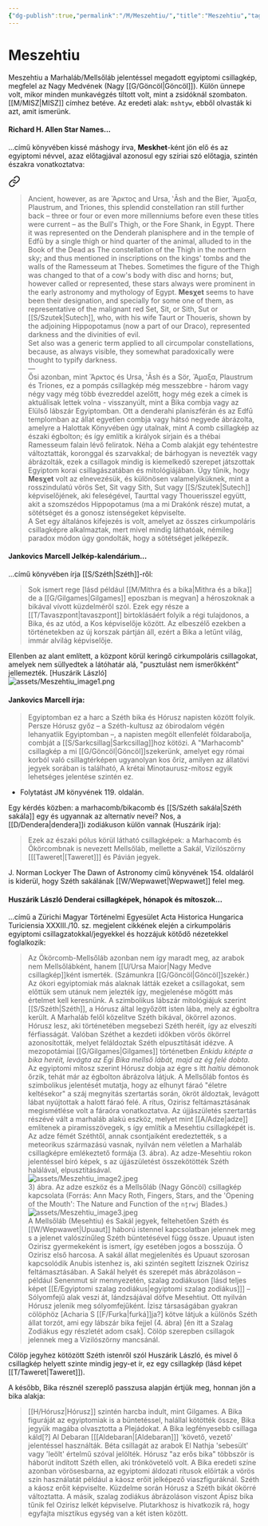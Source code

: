 ```yaml
---
{"dg-publish":true,"permalink":"/M/Meszehtiu/","title":"Meszehtiu","tags":["dg_uploaded","containstransclusions"],"created":"2023-11-09T05:37","updated":"2023-11-09T05:37"}
---
```



# Meszehtiu

Meszehtiu a Marhaláb/Mellsőláb jelentéssel megadott egyiptomi csillagkép, megfelel az Nagy Medvének (Nagy [[G/Göncöl\|Göncöl]]). Külön ünnepe volt, mikor minden munkavégzés tiltott volt, mint a zsidóknál szombaton.  
[[M/MISZ\|MISZ]] címhez betéve. Az eredeti alak: `mshtyw`, ebből olvasták ki azt, amit ismerünk.  

#### Richard H. Allen Star Names...

...című könyvében kissé máshogy írva, **Meskhet**-ként jön elő és az egyiptomi névvel, azaz előtagjával azonosul egy szíriai szó előtagja, szintén északra vonatkoztatva:  

<div class="transclusion internal-embed is-loaded"><a class="markdown-embed-link" href="/m/misz/#k9sqfa" aria-label="Open link"><svg xmlns="http://www.w3.org/2000/svg" width="24" height="24" viewBox="0 0 24 24" fill="none" stroke="currentColor" stroke-width="2" stroke-linecap="round" stroke-linejoin="round" class="svg-icon lucide-link"><path d="M10 13a5 5 0 0 0 7.54.54l3-3a5 5 0 0 0-7.07-7.07l-1.72 1.71"></path><path d="M14 11a5 5 0 0 0-7.54-.54l-3 3a5 5 0 0 0 7.07 7.07l1.71-1.71"></path></svg></a><div class="markdown-embed">



> Ancient, however, as are Ἄρκτος and Ursa, ʽĀsh and the Bier, Ἅμαξα, Plaustrum, and Triones, this splendid constellation ran still further back – three or four or even more millenniums before even these titles were current – as the Bull's Thigh, or the Fore Shank, in Egypt. There it was represented on the Denderah planisphere and in the temple of Edfū by a single thigh or hind quarter of the animal, alluded to in the Book of the Dead as The constellation of the Thigh in the northern sky; and thus mentioned in inscriptions on the kings' tombs and the walls of the Ramesseum at Thebes. Sometimes the figure of the Thigh was changed to that of a cow's body with disc and horns; but, however called or represented, these stars always were prominent in the early astronomy and mythology of Egypt. **Mesχet** seems to have been their designation, and specially for some one of them, as representative of the malignant red Set,​ Sit, or Sith, Sut or [[S/Szutek\|Sutech]], who, with his wife Taurt or Thoueris, shown by the adjoining Hippopotamus (now a part of our Draco), represented darkness and the divinities of evil.  
> Set also was a generic term applied to all circumpolar constellations, because, as always visible, they somewhat paradoxically were thought to typify darkness.  
> —  
> Ősi azonban, mint Ἄρκτος és Ursa, ʽĀsh és a Sör, Ἅμαξα, Plaustrum és Triones, ez a pompás csillagkép még messzebbre - három vagy négy vagy még több évezreddel azelőtt, hogy még ezek a címek is aktuálisak lettek volna - visszanyúlt, mint a Bika combja vagy az Elülső lábszár Egyiptomban. Ott a denderahi planiszférán és az Edfū templomban az állat egyetlen combja vagy hátsó negyede ábrázolta, amelyre a Halottak Könyvében úgy utalnak, mint A comb csillagkép az északi égbolton; és így említik a királyok sírjain és a thébai Ramesseum falain lévő feliratok. Néha a Comb alakját egy tehéntestre változtatták, koronggal és szarvakkal; de bárhogyan is nevezték vagy ábrázolták, ezek a csillagok mindig is kiemelkedő szerepet játszottak Egyiptom korai csillagászatában és mitológiájában. Úgy tűnik, hogy **Mesχet** volt az elnevezésük, és különösen valamelyiküknek, mint a rosszindulatú vörös Set, Sit vagy Sith, Sut vagy [[S/Szutek\|Sutech]] képviselőjének, aki feleségével, Taurttal vagy Thouerisszel együtt, akit a szomszédos Hippopotamus (ma a mi Drakónk része) mutat, a sötétséget és a gonosz istenségeket képviselte.  
> A Set egy általános kifejezés is volt, amelyet az összes cirkumpoláris csillagképre alkalmaztak, mert mivel mindig láthatóak, némileg paradox módon úgy gondolták, hogy a sötétséget jelképezik.  


</div></div>


#### Jankovics Marcell Jelkép-kalendárium...

...című könyvében írja [[S/Széth\|Széth]]-ről:  
> Sok ismert rege \[lásd például [[M/Mithra és a bika\|Mithra és a bika]] de a [[G/Gilgames\|Gilgames]] eposzban is megvan\] a héroszoknak a bikával vívott küzdelméről szól. Ezek egy része a [[T/Tavaszpont\|tavaszpont]] birtoklásáért folyik a régi tulajdonos, a Bika, és az utód, a Kos képviselője között. Az elbeszélő ezekben a történetekben az új korszak pártján áll, ezért a Bika a letűnt világ, immár alvilág képviselője.  

Ellenben az alant említett, a központ körül keringő cirkumpoláris csillagokat, amelyek nem süllyedtek a látóhatár alá, "pusztulást nem ismerőkként" jellemezték. \[Huszárik László\]  
![assets/Meszehtiu_image1.png](/img/user/M/assets/Meszehtiu_image1.png)  

#### Jankovics Marcell írja:

> Egyiptomban ez a harc a Széth bika és Hórusz napisten között folyik. Persze Hórusz győz – a Széth-kultusz az óbirodalom végén lehanyatlik Egyiptomban –, a napisten megölt ellenfelét földarabolja, combját a [[S/Sarkcsillag\|Sarkcsillag]]hoz kötözi. A "Marhacomb" csillagkép a mi [[G/Göncöl\|Göncöl]]szekerünk, amelyet egy római korból való csillagtérképen ugyanolyan kos őriz, amilyen az állatövi jegyek sorában is található, A krétai Minotaurusz-mítosz egyik lehetséges jelentése szintén ez.  
- Folytatást JM könyvének 119. oldalán.  

Egy kérdés közben: a marhacomb/bikacomb és [[S/Széth sakála\|Széth sakála]] egy és ugyannak az alternatív nevei? Nos, a [[D/Dendera\|dendera]]i zodiákuson külön vannak (Huszárik írja):  
> Ezek az északi pólus körül látható csillagképek: a Marhacomb és Ökörcombnak is nevezett Mellsőláb, mellette a Sakál, Vízilószörny \[[[Taweret\|[Taweret]]\] és Pávián jegyek.  

J. Norman Lockyer The Dawn of Astronomy című könyvének 154. oldaláról is kiderül, hogy Széth sakálának [[W/Wepwawet\|Wepwawet]] felel meg.  

#### Huszárik László Denderai csillagképek, hónapok és mítoszok...

...című a Zürichi Magyar Történelmi Egyesület Acta Historica Hungarica Turiciensia XXXIII./10. sz. megjelent cikkének elején a cirkumpoláris egyiptomi csillagzatokkal/jegyekkel és hozzájuk kötődő nézetekkel foglalkozik:  
> Az Ökörcomb-Mellsőláb azonban nem így maradt meg, az arabok nem Mellsőlábként, hanem [[U/Ursa Maior\|Nagy Medve csillagkép]]ként ismerték. (Számunkra [[G/Göncöl\|Göncöl]]szekér.) Az ókori egyiptomiak más alaknak látták ezeket a csillagokat, sem előttük sem utánuk nem jelezték így, megjelenése mögött más értelmet kell keresnünk. A szimbolikus lábszár mitológiájuk szerint [[S/Széth\|Széth]], a Hórusz által legyőzött isten lába, mely az égboltra került. A Marhaláb felől közelítve Széth bikával, ökörrel azonos. Hórusz lesz, aki történetében megsebezi Széth heréit, így az elveszíti férfiasságát. Valóban Széthet a kezdeti időkben vörös ökörrel azonosították, melyet feláldoztak Széth elpusztítását idézve. A mezopotámiai [[G/Gilgames\|Gilgames]] történetben *Enkidu kitépte a bika heréit, levágta az Égi Bika mellső lábát, majd az ég felé dobta.* Az egyiptomi mítosz szerint Hórusz dobja az égre s itt *haitiu* démonok őrzik, tehát már az égbolton ábrázolva látjuk. A Mellsőláb fontos és szimbolikus jelentését mutatja, hogy az elhunyt fáraó "életre keltésekor" a száj megnyitás szertartás során, ökröt áldoztak, levágott lábat nyújtottak a halott fáraó felé. A rítus, Ozirisz feltámasztásának megismétlése volt a fáraóra vonatkoztatva. Az újjászületés szertartás részévé vált a marhaláb alakú eszköz, melyet mint [[A/Adze\|adze]] említenek a piramisszövegek, s így említik a Mesehtiu csillagképét is. Az adze fémét Széthtől, annak csontjaiként eredeztették, s a meteorikus származású vasnak, nyilván nem véletlen a Marhaláb csillagképre emlékeztető formája (3. ábra). Az adze-Mesehtiu rokon jelentéssel bíró képek, s az újjászületést összekötötték Széth halálával, elpusztításával.  
> ![assets/Meszehtiu_image2.jpeg](/img/user/M/assets/Meszehtiu_image2.jpeg)  
> 3) ábra. Az adze eszköz és a Mellsőláb (Nagy Göncöl) csillagkép kapcsolata (Forrás: Ann Macy Roth, Fingers, Stars, and the 'Opening of the Mouth': The Nature and Function of the `nṯrwj` Blades.)  
> ![assets/Meszehtiu_image3.jpeg](/img/user/M/assets/Meszehtiu_image3.jpeg)  
> A Mellsőláb (Mesehtiu) és Sakál jegyek, feltehetően Széth és [[W/Wepwawet\|Upuaut]] háború istennel kapcsolatban jelennek meg s a jelenet valószínűleg Széth büntetésével függ össze. Upuaut isten Ozirisz gyermekeként is ismert, így esetében jogos a bosszúja. Ő Ozirisz első harcosa. A sakál állat megjelenítés és Upuaut szorosan kapcsolódik Anubis istenhez is, aki szintén segített Ízisznek Ozirisz feltámasztásában. A Sakál helyét és szerepét más ábrázoláson – például Senenmut sír mennyezetén, szalag zodiákuson \[lásd teljes képet [[E/Egyiptomi szalag zodiákus\|egyiptomi szalag zodiákus]]\] – Sólyomfejű alak veszi át, lándzsájával döfve Mesehtiut. Ott nyilván Hórusz jelenik meg sólyomfejűként. Ízisz társaságában gyakran cölöphöz \[Acharia S [[F/Furka\|furká]]ja?\] kötve látjuk a különös Széth állat torzót, ami egy lábszár bika fejjel (4. ábra) \[én itt a Szalag Zodiákus egy részletét adom csak\]. Cölöp szerepben csillagok jelennek meg a Vizilószörny mancsánál.  

Cölöp jegyhez kötözött Széth istenről szól Huszárik László, és mivel ő csillagkép helyett szinte mindig jegy-et ír, ez egy csillagkép (lásd képet [[T/Taweret\|Taweret]]).  

A később, Bika résznél szereplő passzusa alapján értjük meg, honnan jön a bika alakja:  
> [[H/Hórusz\|Hórusz]] szintén harcba indult, mint Gilgames. A Bika figuráját az egyiptomiak is a büntetéssel, halállal kötötték össze, Bika jegyük magába olvasztotta a Plejádokat. A Bika legfényesebb csillaga káld\[?\] Al Debaran \[[[Aldebaran\|[Aldebaran]]\] 'követő, vezető' jelentéssel használták. Béta csillagát az arabok El Nathja 'sebesült' vagy 'leölt' értelmű szóval jelölték. Hórusz "az erős bika" többször is háborút indított Széth ellen, aki trónkövetelő volt. A Bika eredeti színe azonban vörösesbarna, az egyiptomi áldozati rítusok előírták a vörös szín használatát például a káosz erőit jelképező viaszfiguráknál. Széth a káosz erőit képviselte. Küzdelme során Hórusz a Széth bikát ökörré változtatta. A másik, szalag zodiákus ábrázoláson viszont Ápisz bika tűnik fel Ozirisz lelkét képviselve. Plutarkhosz is hivatkozik rá, hogy egyfajta misztikus egység van a két isten között.  